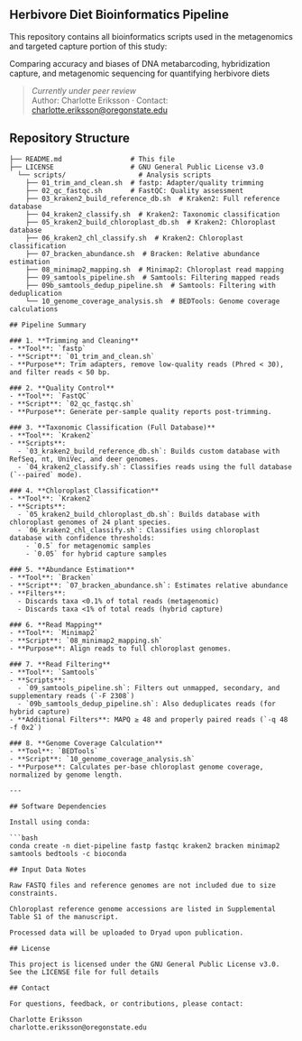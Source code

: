 ## Herbivore Diet Bioinformatics Pipeline

This repository contains all bioinformatics scripts used in the metagenomics and targeted capture portion of this study:

Comparing accuracy and biases of DNA metabarcoding, hybridization capture, and metagenomic sequencing for quantifying herbivore diets  

> *Currently under peer review*  
> Author: Charlotte Eriksson · Contact: charlotte.eriksson@oregonstate.edu


## Repository Structure

```herbivore-diet-bioinformatics-pipeline/
├── README.md                 # This file
├── LICENSE                   # GNU General Public License v3.0
  └── scripts/                  # Analysis scripts
    ├── 01_trim_and_clean.sh  # fastp: Adapter/quality trimming
    ├── 02_qc_fastqc.sh       # FastQC: Quality assessment
    ├── 03_kraken2_build_reference_db.sh  # Kraken2: Full reference database
    ├── 04_kraken2_classify.sh  # Kraken2: Taxonomic classification
    ├── 05_kraken2_build_chloroplast_db.sh  # Kraken2: Chloroplast database
    ├── 06_kraken2_chl_classify.sh  # Kraken2: Chloroplast classification
    ├── 07_bracken_abundance.sh  # Bracken: Relative abundance estimation
    ├── 08_minimap2_mapping.sh  # Minimap2: Chloroplast read mapping
    ├── 09_samtools_pipeline.sh  # Samtools: Filtering mapped reads
    ├── 09b_samtools_dedup_pipeline.sh  # Samtools: Filtering with deduplication
    └── 10_genome_coverage_analysis.sh  # BEDTools: Genome coverage calculations

## Pipeline Summary

### 1. **Trimming and Cleaning**
- **Tool**: `fastp`
- **Script**: `01_trim_and_clean.sh`
- **Purpose**: Trim adapters, remove low-quality reads (Phred < 30), and filter reads < 50 bp.

### 2. **Quality Control**
- **Tool**: `FastQC`
- **Script**: `02_qc_fastqc.sh`
- **Purpose**: Generate per-sample quality reports post-trimming.

### 3. **Taxonomic Classification (Full Database)**
- **Tool**: `Kraken2`
- **Scripts**:
  - `03_kraken2_build_reference_db.sh`: Builds custom database with RefSeq, nt, UniVec, and deer genomes.
  - `04_kraken2_classify.sh`: Classifies reads using the full database (`--paired` mode).

### 4. **Chloroplast Classification**
- **Tool**: `Kraken2`
- **Scripts**:
  - `05_kraken2_build_chloroplast_db.sh`: Builds database with chloroplast genomes of 24 plant species.
  - `06_kraken2_chl_classify.sh`: Classifies using chloroplast database with confidence thresholds:
    - `0.5` for metagenomic samples
    - `0.05` for hybrid capture samples

### 5. **Abundance Estimation**
- **Tool**: `Bracken`
- **Script**: `07_bracken_abundance.sh`: Estimates relative abundance
- **Filters**:
  - Discards taxa <0.1% of total reads (metagenomic)
  - Discards taxa <1% of total reads (hybrid capture)

### 6. **Read Mapping**
- **Tool**: `Minimap2`
- **Script**: `08_minimap2_mapping.sh`
- **Purpose**: Align reads to full chloroplast genomes.

### 7. **Read Filtering**
- **Tool**: `Samtools`
- **Scripts**:
  - `09_samtools_pipeline.sh`: Filters out unmapped, secondary, and supplementary reads (`-F 2308`)
  - `09b_samtools_dedup_pipeline.sh`: Also deduplicates reads (for hybrid capture)
- **Additional Filters**: MAPQ ≥ 48 and properly paired reads (`-q 48 -f 0x2`)

### 8. **Genome Coverage Calculation**
- **Tool**: `BEDTools`
- **Script**: `10_genome_coverage_analysis.sh`
- **Purpose**: Calculates per-base chloroplast genome coverage, normalized by genome length.

---

## Software Dependencies

Install using conda:

```bash
conda create -n diet-pipeline fastp fastqc kraken2 bracken minimap2 samtools bedtools -c bioconda

## Input Data Notes

Raw FASTQ files and reference genomes are not included due to size constraints.

Chloroplast reference genome accessions are listed in Supplemental Table S1 of the manuscript.

Processed data will be uploaded to Dryad upon publication.

## License

This project is licensed under the GNU General Public License v3.0.
See the LICENSE file for full details

## Contact

For questions, feedback, or contributions, please contact:

Charlotte Eriksson
charlotte.eriksson@oregonstate.edu
